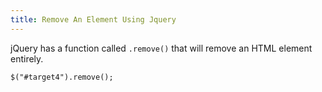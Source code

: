```yaml
---
title: Remove An Element Using Jquery
---
```

jQuery has a function called `.remove()` that will remove an HTML element entirely.

    $("#target4").remove();